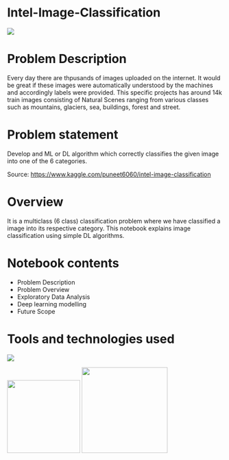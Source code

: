 # Intel-Image-Classification

<img src="https://storage.googleapis.com/kaggle-datasets-images/111880/269359/a16c143f44e79d17f54d5e670f16e03b/dataset-cover.jpg?t=2019-02-01-19-30-12">

# Problem Description

Every day there are thpusands of images uploaded on the internet. It would be great if these images were automatically understood by the machines and accordingly labels were provided. This specific projects has around 14k train images consisting of Natural Scenes ranging from various classes such as mountains, glaciers, sea, buildings, forest and street.

# Problem statement

Develop and ML or DL algorithm which correctly classifies the given image into one of the 6 categories.

Source: https://www.kaggle.com/puneet6060/intel-image-classification

# Overview

It is a multiclass (6 class) classification problem where we have classified a image into its respective category. This notebook explains image classification using simple DL algorithms.

# Notebook contents

- Problem Description
- Problem Overview
- Exploratory Data Analysis
- Deep learning modelling
- Future Scope

# Tools and technologies used

![](https://forthebadge.com/images/badges/made-with-python.svg)

[<img target="_blank" src="https://keras.io/img/logo.png" width=170>](https://keras.io/) [<img target="_blank" src="https://miro.medium.com/max/1400/1*7oukapIBInsovpHkQB3QZg.jpeg" width=200>](https://colab.research.google.com/) 
